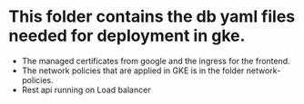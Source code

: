 # This folder contains the db yaml files needed for deployment in gke.
* The managed certificates from google and the ingress for the frontend.
* The network policies that are applied in GKE is in the folder network-policies.
* Rest api running on Load balancer
